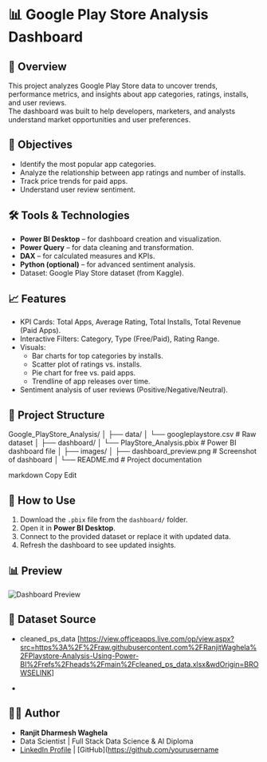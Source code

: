 # 📊 Google Play Store Analysis Dashboard

## 📌 Overview
This project analyzes Google Play Store data to uncover trends, performance metrics, and insights about app categories, ratings, installs, and user reviews.  
The dashboard was built to help developers, marketers, and analysts understand market opportunities and user preferences.

## 🎯 Objectives
- Identify the most popular app categories.
- Analyze the relationship between app ratings and number of installs.
- Track price trends for paid apps.
- Understand user review sentiment.

## 🛠 Tools & Technologies
- **Power BI Desktop** – for dashboard creation and visualization.
- **Power Query** – for data cleaning and transformation.
- **DAX** – for calculated measures and KPIs.
- **Python (optional)** – for advanced sentiment analysis.
- Dataset: Google Play Store dataset (from Kaggle).

## 📈 Features
- KPI Cards: Total Apps, Average Rating, Total Installs, Total Revenue (Paid Apps).
- Interactive Filters: Category, Type (Free/Paid), Rating Range.
- Visuals:
  - Bar charts for top categories by installs.
  - Scatter plot of ratings vs. installs.
  - Pie chart for free vs. paid apps.
  - Trendline of app releases over time.
- Sentiment analysis of user reviews (Positive/Negative/Neutral).

## 📂 Project Structure
Google_PlayStore_Analysis/
│
├── data/
│ └── googleplaystore.csv # Raw dataset
│
├── dashboard/
│ └── PlayStore_Analysis.pbix # Power BI dashboard file
│
├── images/
│ ├── dashboard_preview.png # Screenshot of dashboard
│
└── README.md # Project documentation

markdown
Copy
Edit

## 🚀 How to Use
1. Download the `.pbix` file from the `dashboard/` folder.
2. Open it in **Power BI Desktop**.
3. Connect to the provided dataset or replace it with updated data.
4. Refresh the dashboard to see updated insights.

## 📊 Preview
![Dashboard Preview](images/dashboard_preview.png)

## 📌 Dataset Source
- cleaned_ps_data [https://view.officeapps.live.com/op/view.aspx?src=https%3A%2F%2Fraw.githubusercontent.com%2FRanjitWaghela%2FPlaystore-Analysis-Using-Power-BI%2Frefs%2Fheads%2Fmain%2Fcleaned_ps_data.xlsx&wdOrigin=BROWSELINK]

- 

## 🧑‍💻 Author
- **Ranjit Dharmesh Waghela**  
- Data Scientist | Full Stack Data Science & AI Diploma  
- [LinkedIn Profile](https://linkedin.com/in/yourprofile) | [GitHub](https://github.com/yourusername
